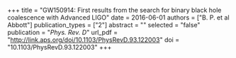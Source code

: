 +++
title = "GW150914: First results from the search for binary black hole coalescence with Advanced LIGO"
date = 2016-06-01
authors = ["B. P. et al Abbott"]
publication_types = ["2"]
abstract = ""
selected = "false"
publication = "*Phys. Rev. D*"
url_pdf = "http://link.aps.org/doi/10.1103/PhysRevD.93.122003"
doi = "10.1103/PhysRevD.93.122003"
+++

